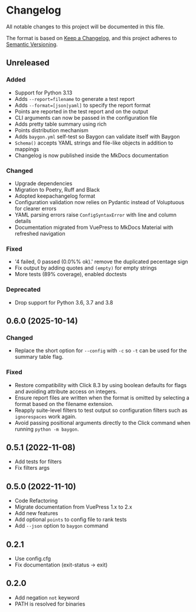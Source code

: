 # Changelog

All notable changes to this project will be documented in this file.

The format is based on [Keep a Changelog](https://keepachangelog.com/en/1.1.0/),
and this project adheres to [Semantic Versioning](https://semver.org/spec/v2.0.0.html).

## Unreleased

### Added

- Support for Python 3.13
- Adds `--report=filename` to generate a test report
- Adds `--format=[json|yaml]` to specify the report format
- Points are reported in the test report and on the output
- CLI arguments can now be passed in the configuration file
- Adds pretty table summary using rich
- Points distribution mechanism
- Adds `baygon.yml` self-test so Baygon can validate itself with Baygon
- `Schema()` accepts YAML strings and file-like objects in addition to mappings
- Changelog is now published inside the MkDocs documentation

### Changed

- Upgrade dependencies
- Migration to Poetry, Ruff and Black
- Adopted keepachangelog format
- Configuration validation now relies on Pydantic instead of Voluptuous for clearer errors
- YAML parsing errors raise `ConfigSyntaxError` with line and column details
- Documentation migrated from VuePress to MkDocs Material with refreshed navigation

### Fixed

- '4 failed, 0 passed (0.0%% ok).' remove the duplicated pecentage sign
- Fix output by adding quotes and `(empty)` for empty strings
- More tests (89% coverage), enabled doctests

### Deprecated

- Drop support for Python 3.6, 3.7 and 3.8

## 0.6.0 (2025-10-14)

### Changed

- Replace the short option for `--config` with `-c` so `-t` can be used for the summary table flag.

### Fixed

- Restore compatibility with Click 8.3 by using boolean defaults for flags and avoiding attribute access on integers.
- Ensure report files are written when the format is omitted by selecting a format based on the filename extension.
- Reapply suite-level filters to test output so configuration filters such as `ignorespaces` work again.
- Avoid passing positional arguments directly to the Click command when running `python -m baygon`.

## 0.5.1 (2022-11-08)

- Add tests for filters
- Fix filters args

## 0.5.0 (2022-11-10)

- Code Refactoring
- Migrate documentation from VuePress 1.x to 2.x
- Add new features
- Add optional `points` to config file to rank tests
- Add `--json` option to `baygon` command

## 0.2.1

- Use config.cfg
- Fix documentation (exit-status -> exit)

## 0.2.0

- Add negation `not` keyword
- PATH is resolved for binaries
